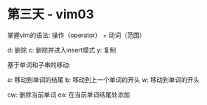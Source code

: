 # 第三天 - vim03

掌握vim的语法: 操作（operator） + 动词（范围）

d: 删除
c: 删除并进入insert模式
y: 复制

基于单词和子串的移动:

e: 移动到单词的结尾
b: 移动到上一个单词的开头
w: 移动到单词的开头

cw: 删除当前单词
ea: 在当前单词结尾处添加